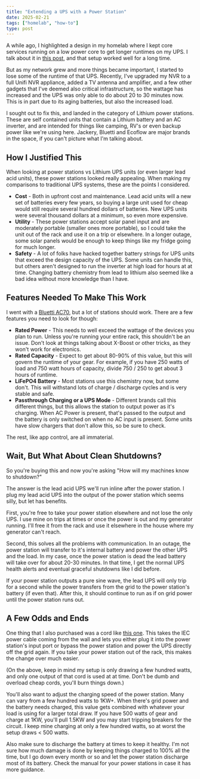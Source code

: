 ```yaml
---
title: "Extending a UPS with a Power Station"
date: 2025-02-21
tags: ["homelab", "how-to"]
type: post
---
```


A while ago, I highlighted a design in my homelab where I kept core services
running on a low power core to get longer runtimes on my UPS.  I talk about it
in [this
post](/2022/how-my-homelab-became-critical-infrastructure-during-a-tornado/),
and that setup worked well for a long time.

But as my network grew and more things became important, I started to lose some
of the runtime of that UPS.  Recently, I've upgraded my NVR to a full Unifi NVR
appliance, added a TV antenna and amplifier, and a few other gadgets that I've
deemed also critical infrastructure, so the wattage has increased and the UPS
was only able to do about 20 to 30 minutes now.  This is in part due to its
aging batteries, but also the increased load.

I sought out to fix this, and landed in the category of Lithium power stations.
These are self contained units that contain a Lithium battery and an AC
inverter, and are intended for things like camping, RV's or even backup power
like we're using here.  Jackery, Bluetti and Ecoflow are major brands in the
space, if you can't picture what I'm talking about.

## How I Justified This

When looking at power stations vs Lithium UPS units (or even larger lead acid
units), these power stations looked really appealing.  When making my
comparisons to traditional UPS systems, these are the points I considered.

* **Cost** - Both in upfront cost and maintenance.  Lead acid units will a new
  set of batteries every few years, so buying a large unit used for cheap would
  still require several hundred dollars of batteries.  New UPS units were
  several thousand dollars at a minimum, so even more expensive.
* **Utility** - These power stations accept solar panel input and are moderately
  portable (smaller ones more portable), so I could take the unit out of the
  rack and use it on a trip or elsewhere.  In a longer outage, some solar panels
  would be enough to keep things like my fridge going for much longer.
* **Safety** - A lot of folks have hacked together battery strings for UPS units
  that exceed the design capacity of the UPS.  Some units can handle this, but
  others aren't designed to run the inverter at high load for hours at at time.
  Changing battery chemistry from lead to lithium also seemed like a bad idea
  without more knowledge than I have.

## Features Needed To Make This Work

I went with a [Bluetti AC70](https://www.bluettipower.com/products/ac70), but
a lot of stations should work.  There are a few features you need to look for
though:

* **Rated Power** - This needs to well exceed the wattage of the devices you
  plan to run.  Unless you're running your entire rack, this shouldn't be an
  issue.  Don't look at things talking about X-Boost or other tricks, as they
  won't work for electronics.
* **Rated Capacity** - Expect to get about 80-90% of this value, but this will
  govern the runtime of your gear.  For example, if you have 250 watts of load
  and 750 watt hours of capacity, divide 750 / 250 to get about 3 hours of
  runtime.
* **LiFePO4 Battery** - Most stations use this chemistry now, but some don't.
  This will withstand lots of charge / discharge cycles and is very stable and
  safe.
* **Passthrough Charging or a UPS Mode** - Different brands call this different
  things, but this allows the station to output power as it's charging.  When AC
  Power is present, that's passed to the output and the battery is only switched
  on when no AC input is present.  Some units have slow chargers that don't
  allow this, so be sure to check.

The rest, like app control, are all immaterial.

## Wait, But What About Clean Shutdowns?

So you're buying this and now you're asking "How will my machines know to
shutdown?"

The answer is the lead acid UPS we'll run inline after the power station.  I
plug my lead acid UPS into the output of the power station which seems silly,
but let has benefits.

First, you're free to take your power station elsewhere and not lose the only
UPS.  I use mine on trips at times or once the power is out and my generator
running.  I'll free it from the rack and use it elsewhere in the house where my
generator can't reach.

Second, this solves all the problems with communication.  In an outage, the
power station will transfer to it's internal battery and power the other UPS and
the load.  In my case, once the power station is dead the lead battery will take
over for about 20-30 minutes.  In that time, I get the normal UPS health alerts
and eventual graceful shutdowns like I did before.

If your power station outputs a pure sine wave, the lead UPS will only trip for
a second while the power transfers from the grid to the power station's battery
(if even that).  After this, it should continue to run as if on grid power until
the power station runs out.

## A Few Odds and Ends

One thing that I also purchased was a cord like [this
one](https://www.amazon.com/dp/B0CHVTWPQQ).  This takes the IEC power cable
coming from the wall and lets you either plug it into the power station's input
port or bypass the power station and power the UPS directly off the grid again.
If you take your power station out of the rack, this makes the change over much
easier.

(On the above, keep in mind my setup is only drawing a few hundred watts, and
only one output of that cord is used at at time.  Don't be dumb and overload
cheap cords, you'll burn things down.)

You'll also want to adjust the charging speed of the power station.  Many can
vary from a few hundred watts to 1KW+.  When there's grid power and the battery
needs charged, this value gets combined with whatever your load is using for a
larger total draw.  If you have 500 watts of gear and charge at 1KW, you'll pull
1.5KW and you may start tripping breakers for the circuit.  I keep mine charging
at only a few hundred watts, so at worst the setup draws < 500 watts.

Also make sure to discharge the battery at times to keep it healthy.  I'm not
sure how much damage is done by keeping things charged to 100% all the time, but
I go down every month or so and let the power station discharge most of its
battery.  Check the manual for your power stations in case it has more guidance.
